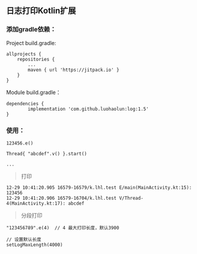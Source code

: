 ## 日志打印Kotlin扩展





### 添加gradle依赖：

Project build.gradle:

	allprojects {
		repositories {
			...
			maven { url 'https://jitpack.io' }
		}
	}
  
Module build.gradle：

	dependencies {
	        implementation 'com.github.luohaolun:log:1.5'
	}


### 使用：

	123456.e()

	Thread{ "abcdef".v() }.start()

	...
	
>打印

	12-29 10:41:20.905 16579-16579/k.lhl.test E/main(MainActivity.kt:15): 123456
	12-29 10:41:20.906 16579-16704/k.lhl.test V/Thread-4(MainActivity.kt:17): abcdef


>分段打印

	"123456789".e(4)  // 4 最大打印长度，默认3900
	
	// 设置默认长度
	setLogMaxLength(4000)





